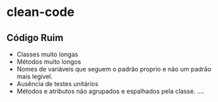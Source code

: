 # clean-code

## Código Ruim
  
  -  Classes muito longas
  -  Métodos muito longos
  -  Nomes de variáveis que seguem o padrão proprio e não um padrão mais legível.
  -  Ausência de testes unitários
  -  Métodos e atributos não agrupados e espalhados pela classe.
  ....
  
  
##   
  
  
